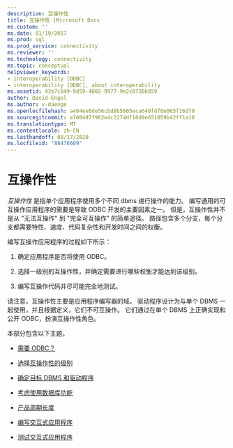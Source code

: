 ```yaml
---
description: 互操作性
title: 互操作性 |Microsoft Docs
ms.custom: ''
ms.date: 01/19/2017
ms.prod: sql
ms.prod_service: connectivity
ms.reviewer: ''
ms.technology: connectivity
ms.topic: conceptual
helpviewer_keywords:
- interoperability [ODBC]
- interoperability [ODBC], about interoperability
ms.assetid: 43b7c849-9d59-4002-9977-9e2c8730b859
author: David-Engel
ms.author: v-daenge
ms.openlocfilehash: a404ee6de56cbd8b5605eca640fdf0e065f16d79
ms.sourcegitcommit: e700497f962e4c2274df16d9e651059b42ff1a10
ms.translationtype: MT
ms.contentlocale: zh-CN
ms.lasthandoff: 08/17/2020
ms.locfileid: "88476609"
---
```

# <a name="interoperability"></a>互操作性
*互操作性* 是指单个应用程序使用多个不同 dbms 进行操作的能力。 编写通用的可互操作应用程序的需要是导致 ODBC 开发的主要因素之一。 但是，互操作性并不是从 "无法互操作" 到 "完全可互操作" 的简单途径。 路径包含多个分支，每个分支都需要特性、速度、代码复杂性和开发时间之间的权衡。  
  
 编写互操作应用程序的过程如下所示：  
  
1.  确定应用程序是否将使用 ODBC。  
  
2.  选择一级别的互操作性，并确定需要进行哪些权衡才能达到该级别。  
  
3.  编写互操作代码并尽可能完全地测试。  
  
 请注意，互操作性主要是应用程序编写器的域。 驱动程序设计为与单个 DBMS 一起使用，并且根据定义，它们不可互操作。 它们通过在单个 DBMS 上正确实现和公开 ODBC，扮演互操作性角色。  
  
 本部分包含以下主题。  
  
-   [需要 ODBC？](../../../odbc/reference/develop-app/is-odbc-the-answer.md)  
  
-   [选择互操作性的级别](../../../odbc/reference/develop-app/choosing-a-level-of-interoperability.md)  
  
-   [确定目标 DBMS 和驱动程序](../../../odbc/reference/develop-app/determining-the-target-dbmss-and-drivers.md)  
  
-   [考虑使用数据库功能](../../../odbc/reference/develop-app/considering-database-features-to-use.md)  
  
-   [产品周期长度](../../../odbc/reference/develop-app/length-of-the-product-cycle.md)  
  
-   [编写交互式应用程序](../../../odbc/reference/develop-app/writing-an-interoperable-application.md)  
  
-   [测试交互式应用程序](../../../odbc/reference/develop-app/testing-interoperable-applications.md)
